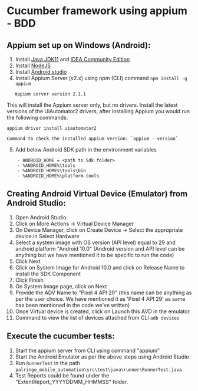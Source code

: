 # Cucumber framework using appium - BDD

## Appium set up on Windows (Android):

1) Install [Java JDK11](https://www.oracle.com/java/technologies/javase/jdk11-archive-downloads.html)
   and [IDEA Community Edition](https://www.jetbrains.com/idea/download/?fromIDE=&section=windows)
2) Install [NodeJS](https://nodejs.org/en/download)
3) Install [Android studio](https://developer.android.com/studio)
4) Install Appium Server (v2.x) using npm (CLI) command `npm install -g appium`
```
   Appium server version 2.1.1
```
This will install the Appium server only, but no drivers. Install the latest versions of the UiAutomator2 drivers, after installing Appium you would run the following commands:
```
appium driver install uiautomator2
```
```
Command to check the installed appium version: `appium --version`
```

5) Add below Android SDK path in the environment variables

```
    - ANDROID_HOME = <path to Sdk folder>
    - %ANDROID_HOME%\tools
    - %ANDROID_HOME%\tools\bin
    - %ANDROID_HOME%\platform-tools
```

## Creating Android Virtual Device (Emulator) from Android Studio:

1) Open Android Studio.
2) Click on More Actions -> Virtual Device Manager
3) On Device Manager, click on Create Device -> Select the appropriate device in Select Hardware
4) Select a system image with OS version (API level) equal to 29 and android platform "Android 10.0" (Android version and API level can be anything but we have mentioned it to be specific to run the code)
5) Click Next
6) Click on System Image for Android 10.0 and click on Release Name to install the SDK Component
7) Click Finish
8) On System Image page, click on Next
9) Provide the ADV Name to "Pixel 4 API 29" (this name can be anything as per the user choice. We have mentioned it as 'Pixel 4 API 29' as same has been mentioned in the code we've written)
10) Once Virtual device is created, click on Launch this AVD in the emulator.
11) Command to view the list of devices attached from CLI `adb devices`

## Execute the cucumber tests:

1) Start the appium server from CLI using command "appium"
2) Start the Android Emulator as per the above steps using Android Studio
3) Run `RunnerTest` in the
   path `palringo_mobile_automation\src\test\java\runner\RunnerTest.java`
4) Test Reports could be found under the "ExtentReport_YYYYDDMM_HHMMSS" folder.
